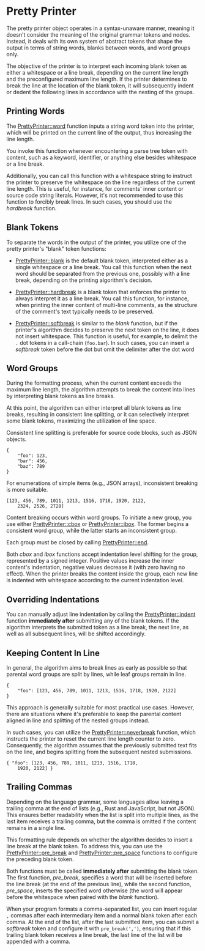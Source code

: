 <!------------------------------------------------------------------------------
  This file is a part of the "Lady Deirdre" work,
  a compiler front-end foundation technology.

  This work is proprietary software with source-available code.

  To copy, use, distribute, and contribute to this work, you must agree to
  the terms of the General License Agreement:

  https://github.com/Eliah-Lakhin/lady-deirdre/blob/master/EULA.md.

  The agreement grants you a Commercial-Limited License that gives you
  the right to use my work in non-commercial and limited commercial products
  with a total gross revenue cap. To remove this commercial limit for one of
  your products, you must acquire an Unrestricted Commercial License.

  If you contribute to the source code, documentation, or related materials
  of this work, you must assign these changes to me. Contributions are
  governed by the "Derivative Work" section of the General License
  Agreement.

  Copying the work in parts is strictly forbidden, except as permitted under
  the terms of the General License Agreement.

  If you do not or cannot agree to the terms of this Agreement,
  do not use this work.

  This work is provided "as is" without any warranties, express or implied,
  except to the extent that such disclaimers are held to be legally invalid.

  Copyright (c) 2024 Ilya Lakhin (Илья Александрович Лахин).
  All rights reserved.
------------------------------------------------------------------------------->

# Pretty Printer

The pretty printer object operates in a syntax-unaware manner, meaning it
doesn't consider the meaning of the original grammar tokens and nodes. Instead,
it deals with its own system of abstract tokens that shape the output in terms
of string words, blanks between words, and word groups only.

The objective of the printer is to interpret each incoming blank token as either
a whitespace or a line break, depending on the current line length and the
preconfigured maximum line length. If the printer determines to break the line
at the location of the blank token, it will subsequently indent or dedent the
following lines in accordance with the nesting of the groups.

## Printing Words

The [PrettyPrinter::word](https://docs.rs/lady-deirdre/2.0.0/lady_deirdre/format/struct.PrettyPrinter.html#method.word)
function inputs a string word token into the printer, which will be printed on
the current line of the output, thus increasing the line length.

You invoke this function whenever encountering a parse tree token with content,
such as a keyword, identifier, or anything else besides whitespace or a line
break.

Additionally, you can call this function with a whitespace string to instruct
the printer to preserve the whitespace on the line regardless of the current
line length. This is useful, for instance, for comments' inner content or source
code string literals. However, it's not recommended to use this function to
forcibly break lines. In such cases, you should use the *hardbreak* function.

## Blank Tokens

To separate the words in the output of the printer, you utilize one of the
pretty printer's "blank" token functions:

- [PrettyPrinter::blank](https://docs.rs/lady-deirdre/2.0.0/lady_deirdre/format/struct.PrettyPrinter.html#method.blank)
  is the default blank token, interpreted either as a single whitespace or a
  line break. You call this function when the next word should be separated from
  the previous one, possibly with a line break, depending on the printing
  algorithm's decision.

- [PrettyPrinter::hardbreak](https://docs.rs/lady-deirdre/2.0.0/lady_deirdre/format/struct.PrettyPrinter.html#method.hardbreak)
  is a blank token that enforces the printer to always interpret it as a line
  break. You call this function, for instance, when printing the inner content
  of multi-line comments, as the structure of the comment's text typically needs
  to be preserved.

- [PrettyPrinter::softbreak](https://docs.rs/lady-deirdre/2.0.0/lady_deirdre/format/struct.PrettyPrinter.html#method.softbreak)
  is similar to the *blank* function, but if the printer's algorithm decides to
  preserve the next token on the line, it does not insert whitespace. This
  function is useful, for example, to delimit the `.` dot tokens in a
  call-chain (`foo.bar`). In such cases, you can insert a *softbreak* token
  before the dot but omit the delimiter after the dot word

## Word Groups

During the formatting process, when the current content exceeds the maximum line
length, the algorithm attempts to break the content into lines by interpreting
blank tokens as line breaks.

At this point, the algorithm can either interpret all blank tokens as line
breaks, resulting in consistent line splitting, or it can selectively interpret
some blank tokens, maximizing the utilization of line space.

Consistent line splitting is preferable for source code blocks, such as JSON
objects.

```text
{
    "foo": 123,
    "bar": 456,
    "baz": 789
}
```

For enumerations of simple items (e.g., JSON arrays), inconsistent breaking is
more suitable.

```text
[123, 456, 789, 1011, 1213, 1516, 1718, 1920, 2122,
    2324, 2526, 2728]
```

Content breaking occurs within word groups. To initiate a new group, you use
either [PrettyPrinter::cbox](https://docs.rs/lady-deirdre/2.0.0/lady_deirdre/format/struct.PrettyPrinter.html#method.cbox)
or [PrettyPrinter::ibox](https://docs.rs/lady-deirdre/2.0.0/lady_deirdre/format/struct.PrettyPrinter.html#method.ibox).
The former
begins a consistent word group, while the latter starts an inconsistent group.

Each group must be closed by
calling [PrettyPrinter::end](https://docs.rs/lady-deirdre/2.0.0/lady_deirdre/format/struct.PrettyPrinter.html#method.end).

Both *cbox* and *ibox* functions accept indentation level shifting for the
group, represented by a signed integer. Positive values increase the inner
content's indentation, negative values decrease it (with zero having no effect).
When the printer breaks the content inside the group, each new line is indented
with whitespace according to the current indentation level.

## Overriding Indentations

You can manually adjust line indentation by calling
the [PrettyPrinter::indent](https://docs.rs/lady-deirdre/2.0.0/lady_deirdre/format/struct.PrettyPrinter.html#method.indent)
function **immediately after** submitting any of the blank tokens. If the
algorithm interprets the submitted token as a line break, the next line, as well
as all subsequent lines, will be shifted accordingly.

## Keeping Content In Line

In general, the algorithm aims to break lines as early as possible so that
parental word groups are split by lines, while leaf groups remain in line.

```text
{
    "foo": [123, 456, 789, 1011, 1213, 1516, 1718, 1920, 2122]
}
```

This approach is generally suitable for most practical use cases. However, there
are situations where it's preferable to keep the parental content aligned in
line and splitting of the nested groups instead.

In such cases, you can utilize
the [PrettyPrinter::neverbreak](https://docs.rs/lady-deirdre/2.0.0/lady_deirdre/format/struct.PrettyPrinter.html#method.neverbreak)
function, which instructs the printer to reset the current line length counter
to zero. Consequently, the algorithm assumes that the previously submitted text
fits on the line, and begins splitting from the subsequent nested submissions.

```text
{ "foo": [123, 456, 789, 1011, 1213, 1516, 1718,
    1920, 2122] }
```

## Trailing Commas

Depending on the language grammar, some languages allow leaving a trailing comma
at the end of lists (e.g., Rust and JavaScript, but not JSON). This ensures
better readability when the list is split into multiple lines, as the last item
receives a trailing comma, but the comma is omitted if the content remains in a
single line.

This formatting rule depends on whether the algorithm decides to insert a line
break at the blank token. To address this, you can use
the [PrettyPrinter::pre_break](https://docs.rs/lady-deirdre/2.0.0/lady_deirdre/format/struct.PrettyPrinter.html#method.pre_break)
and [PrettyPrinter::pre_space](https://docs.rs/lady-deirdre/2.0.0/lady_deirdre/format/struct.PrettyPrinter.html#method.pre_space)
functions to configure the preceding blank token.

Both functions must be called **immediately after** submitting the blank token.
The first function, *pre_break*, specifies a word that will be inserted before
the line break (at the end of the previous line), while the second function,
*pre_space*, inserts the specified word otherwise (the word will appear before
the whitespace when paired with the *blank* function).

When your program formats a comma-separated list, you can insert regular
`,` commas after each intermediary item and a normal blank token after each
comma. At the end of the list, after the last submitted item, you can submit a
*softbreak* token and configure it with `pre_break(',')`, ensuring that if this
trailing blank token receives a line break, the last line of the list will be
appended with a comma.
